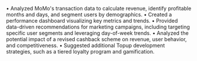 •	Analyzed MoMo's transaction data to calculate revenue, identify profitable months and days, and segment users by demographics.
•	Created a performance dashboard visualizing key metrics and trends.
•	Provided data-driven recommendations for marketing campaigns, including targeting specific user segments and leveraging day-of-week trends.
•	Analyzed the potential impact of a revised cashback scheme on revenue, user behavior, and competitiveness.
•	Suggested additional Topup development strategies, such as a tiered loyalty program and gamification.
